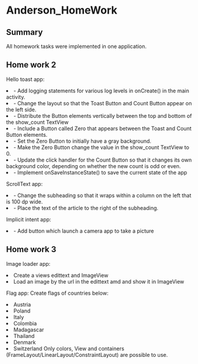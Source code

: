 # Anderson_HomeWork

## Summary

All homework tasks were implemented in one application.

## Home work 2

Hello toast app:
<li> - Add logging statements for various log levels in onCreate() in the main activity.
<li> - Change the layout so that the Toast Button and Count Button appear on the left side.
<li> - Distribute the Button elements vertically between the top and bottom of the show_count TextView
<li> - Include a Button called Zero that appears between the Toast and Count Button elements.
<li> - Set the Zero Button to initially have a gray background.
<li> - Make the Zero Button change the value in the show_count TextView to 0.
<li> - Update the click handler for the Count Button so that it changes its own background color, depending on whether the new count is odd or even.
<li> - Implement onSaveInstanceState() to save the current state of the app

ScrollText app:
<li> - Change the subheading so that it wraps within a column on the left that is 100 dp wide.
<li> - Place the text of the article to the right of the subheading.

Implicit intent app:
<li> - Add button which launch a camera app to take a picture

## Home work 3

Image loader app:
<li>Create a views edittext and ImageView
<li>Load an image by the url in the edittext amd and show it in ImageView

Flag app:
Create flags of countries below:
<li>Austria
<li>Poland
<li>Italy
<li>Colombia
<li>Madagascar
<li>Thailand
<li>Denmark
<li>Switzerland
Only colors, View and containers (FrameLayout/LinearLayout/ConstraintLayout) are possible to use.